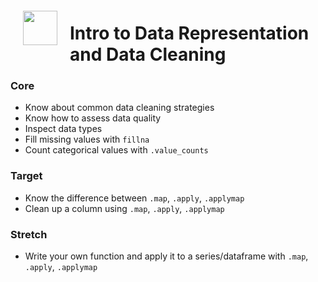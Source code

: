 <img src="http://imgur.com/1ZcRyrc.png" style="float: left; margin: 20px; height: 55px">

# Intro to Data Representation and Data Cleaning


### Core
- Know about common data cleaning strategies
- Know how to assess data quality
- Inspect data types
- Fill missing values with `fillna`
- Count categorical values with `.value_counts`

### Target
- Know the difference between `.map`, `.apply`, `.applymap`  
- Clean up a column using `.map`, `.apply`, `.applymap`  

### Stretch
- Write your own function and apply it to a series/dataframe with `.map`, `.apply`, `.applymap`  